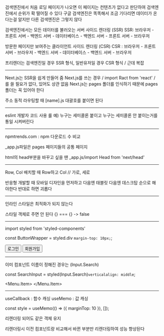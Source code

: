 검색엔진에서 처음 로딩 페이지가 나오면 이 페이지는 컨텐츠가 없다고 판단하여 검색엔진에서 순위가 확 떨어질 수 있다
구글 검색엔진은 똑똑해서 조금 기다리면 데이터가 온다는걸 알지만 다른 검색엔진은 그렇지 않다

검색엔진에서는 모든 데이터를 불러오는 서버 사이드 렌더링 (SSR)
SSR: 브라우저 - 프론트 서버 - 백엔드 서버 - 데이터베이스 - 백엔드 서버 - 프론트 서버 - 브라우저

방문한 페이지만 보여주는 클라이언트 사이드 렌더링 (CSR)
CSR : 브라우저 - 프론트 서버 - 브라우저 - 백엔드 서버 - 데이터베이스 - 백엔드 서버 - 브라우저

프리렌더는 검색엔진일 경우 SSR 형식, 일반유저일 경우 CSR 형식 / 근데 복잡

-------------------------------------------------------------------------------------------------------------------------

Next.js는 SSR을 쉽게 만들어 줌
Next.js를 쓰는 경우 / import Ract from 'react' / 를 쓸 필요가 없다, 있어도 상관 없음
Next.js는 pages 폴더를 인식하기 때문에 pages 폴더는 꼭 있어야 한다


주소 동적 라우팅할 때 [name].js 대괄호를 붙이면 된다

-------------------------------------------------------------------------------------------------------------------------

eslint 개발자 코드 사용 룰
예) 누구는 세미콜론 붙이고 누구는 세미콜론 안 붙이는거를 통일 시켜버린다

-------------------------------------------------------------------------------------------------------------------------

npmtrends.com : npm 다운로드 수 비교

_app.js파일은 pages 페이지들의 공통 페이지

html의 head부분을 바꾸고 싶을 땐 _app.js/import Head from 'next/head'


-------------------------------------------------------------------------------------------------------------------------

Row, Col 배치할 때 Row하고 Col // 가로, 세로

반응형 개발할 때 모바일 디자인을 먼저하고 다음엔 태블릿 다음엔 데스크탑 순으로 해야한다
반대로 하면 괴롭다

-------------------------------------------------------------------------------------------------------------------------

<div style={{ marginTop: '10px' }}>

인라인 스타일은 최적화가 되지 않는다

스타일 객체로 주면 안 된다 {} === {} -> false

-----------------------------------------------------------------

import styled from 'styled-components'

const ButtonWrapper = styled.div `
    margin-top: 10px;
`;

<ButtonWrapper>
    <Button type="primary" htmlType="submit" loading={false}>로그인</Button>
    <Link href="/signup"><a><Button>회원가입</Button></a></Link>
</ButtonWrapper>

-----------------------------------------------------------------

이미 컴포넌트 이름이 정해진 경우는 (Input.Search)

const SearchInput = styled(Input.Search)`
  verticalalign: middle
`;

<Menu.Item>
    <SearchInputh enterButton />
</Menu.Item>

-------------------------------------------------------------------------------------------------------------------------

useCallback : 함수 캐싱
useMemo     : 값   캐싱


const style = useMemo(() => ({ marginTop: 10 }), []);

<ButtonWrapper style={style}>

리렌더링 되어도 같은 객체 유지

리렌더링시 이전 컴포넌트랑 비교해서 바뀐 부분만 리렌더링하여 성능 향상된다
